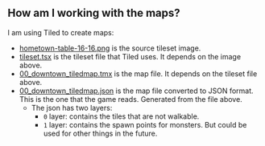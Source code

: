## How am I working with the maps?
I am using Tiled to create maps:
- [hometown-table-16-16.png](../Source/images/areas/hometown-table-16-16.png) is the source tileset image.
- [tileset.tsx](../others/tileset.tsx) is the tileset file that Tiled uses. It depends on the image above.
- [00_downtown_tiledmap.tmx](../others/00_downtown_tiledmap.tmx) is the map file. It depends on the tileset file above.
- [00_downtown_tiledmap.json](../others/00_downtown_tiledmap.json) is the map file converted to JSON format. This is the one that the game reads. Generated from the file above.
    - The json has two layers:
        - `0` layer: contains the tiles that are not walkable.
        - `1` layer: contains the spawn points for monsters. But could be used for other things in the future.